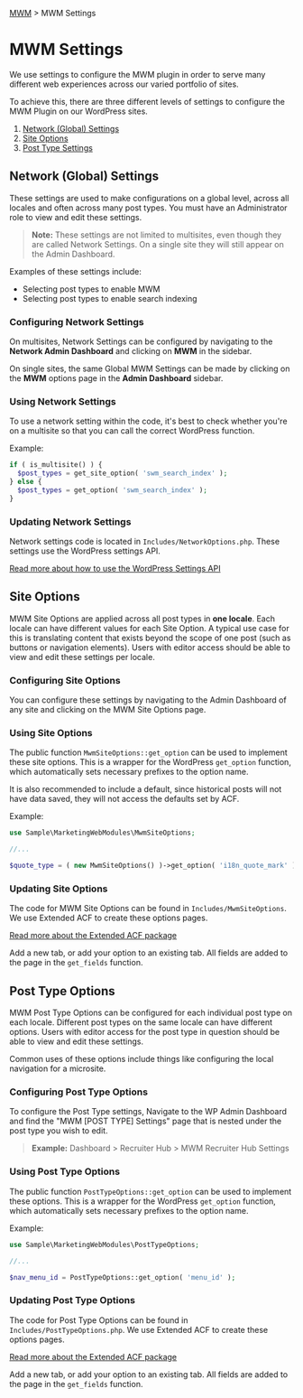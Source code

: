 [MWM](/README.md) > MWM Settings

# MWM Settings

We use settings to configure the MWM plugin in order to serve many different web experiences across our varied portfolio of sites.

To achieve this, there are three different levels of settings to configure the MWM Plugin on our WordPress sites.

1. [Network (Global) Settings](#network-global-settings)
2. [Site Options](#site-options)
3. [Post Type Settings](#post-type-settings)

## Network (Global) Settings

These settings are used to make configurations on a global level, across all locales and often across many post types. You must have an Administrator role to view and edit these settings.

> **Note:** These settings are not limited to multisites, even though they are called Network Settings. On a single site they will still appear on the Admin Dashboard.

Examples of these settings include:

- Selecting post types to enable MWM
- Selecting post types to enable search indexing

### Configuring Network Settings

On multisites, Network Settings can be configured by navigating to the **Network Admin Dashboard** and clicking on **MWM** in the sidebar.

On single sites, the same Global MWM Settings can be made by clicking on the **MWM** options page in the **Admin Dashboard** sidebar.

### Using Network Settings

To use a network setting within the code, it's best to check whether you're on a multisite so that you can call the correct WordPress function.

Example:
```php
if ( is_multisite() ) {
  $post_types = get_site_option( 'swm_search_index' );
} else {
  $post_types = get_option( 'swm_search_index' );
}
```

### Updating Network Settings

Network settings code is located in `Includes/NetworkOptions.php`. These settings use the WordPress settings API.

[Read more about how to use the WordPress Settings API](https://developer.wordpress.org/plugins/settings/settings-api/)

## Site Options

MWM Site Options are applied across all post types in **one locale**. Each locale can have different values for each Site Option. A typical use case for this is translating content that exists beyond the scope of one post (such as buttons or navigation elements). Users with editor access should be able to view and edit these settings per locale.

### Configuring Site Options

You can configure these settings by navigating to the Admin Dashboard of any site and clicking on the MWM Site Options page.

### Using Site Options

The public function `MwmSiteOptions::get_option` can be used to implement these site options. This is a wrapper for the WordPress `get_option` function, which automatically sets necessary prefixes to the option name.

It is also recommended to include a default, since historical posts will not have data saved, they will not access the defaults set by ACF.

Example:

```php
use Sample\MarketingWebModules\MwmSiteOptions;

//...

$quote_type = ( new MwmSiteOptions() )->get_option( 'i18n_quote_mark' ) ?? 'double-high';
```

### Updating Site Options

The code for MWM Site Options can be found in `Includes/MwmSiteOptions`. We use Extended ACF to create these options pages.

[Read more about the Extended ACF package](https://github.com/vinkla/extended-acf)

Add a new tab, or add your option to an existing tab. All fields are added to the page in the `get_fields` function.

## Post Type Options

MWM Post Type Options can be configured for each individual post type on each locale. Different post types on the same locale can have different options. Users with editor access for the post type in question should be able to view and edit these settings.

Common uses of these options include things like configuring the local navigation for a microsite.

### Configuring Post Type Options

To configure the Post Type settings, Navigate to the WP Admin Dashboard and find the "MWM [POST TYPE] Settings" page that is nested under the post type you wish to edit.

> **Example:** Dashboard > Recruiter Hub > MWM Recruiter Hub Settings

### Using Post Type Options

The public function `PostTypeOptions::get_option` can be used to implement these options. This is a wrapper for the WordPress `get_option` function, which automatically sets necessary prefixes to the option name.

Example:

```php
use Sample\MarketingWebModules\PostTypeOptions;

//...

$nav_menu_id = PostTypeOptions::get_option( 'menu_id' );
```

### Updating Post Type Options

The code for Post Type Options can be found in `Includes/PostTypeOptions.php`. We use Extended ACF to create these options pages.

[Read more about the Extended ACF package](https://github.com/vinkla/extended-acf)

Add a new tab, or add your option to an existing tab. All fields are added to the page in the `get_fields` function.